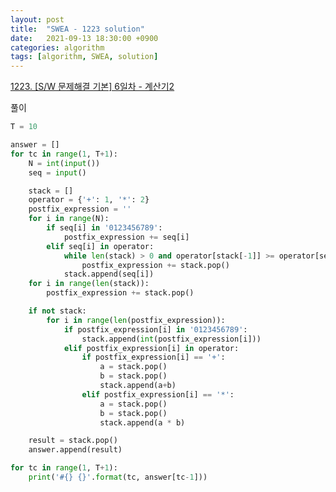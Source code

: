 ```yaml
---
layout: post
title:  "SWEA - 1223 solution"
date:   2021-09-13 18:30:00 +0900
categories: algorithm
tags: [algorithm, SWEA, solution]
---
```

[1223. [S/W 문제해결 기본] 6일차 - 계산기2](https://swexpertacademy.com/main/code/problem/problemDetail.do?contestProbId=AV14nnAaAFACFAYD&categoryId=AV14nnAaAFACFAYD&categoryType=CODE&problemTitle=1223&orderBy=FIRST_REG_DATETIME&selectCodeLang=ALL&select-1=&pageSize=10&pageIndex=1)

풀이

```python
T = 10

answer = []
for tc in range(1, T+1):
    N = int(input())
    seq = input()

    stack = []
    operator = {'+': 1, '*': 2}
    postfix_expression = ''
    for i in range(N):
        if seq[i] in '0123456789':
            postfix_expression += seq[i]
        elif seq[i] in operator:
            while len(stack) > 0 and operator[stack[-1]] >= operator[seq[i]]:
                postfix_expression += stack.pop()
            stack.append(seq[i])
    for i in range(len(stack)):
        postfix_expression += stack.pop()

    if not stack:
        for i in range(len(postfix_expression)):
            if postfix_expression[i] in '0123456789':
                stack.append(int(postfix_expression[i]))
            elif postfix_expression[i] in operator:
                if postfix_expression[i] == '+':
                    a = stack.pop()
                    b = stack.pop()
                    stack.append(a+b)
                elif postfix_expression[i] == '*':
                    a = stack.pop()
                    b = stack.pop()
                    stack.append(a * b)

    result = stack.pop()
    answer.append(result)

for tc in range(1, T+1):
    print('#{} {}'.format(tc, answer[tc-1]))
```

